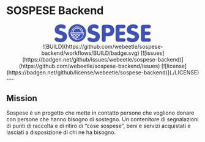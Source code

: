 # SOSPESE Backend

<div align="center">
<img src="https://raw.githubusercontent.com/webeetle/sospese-backend/master/logo.svg" alt="logo" width="50%" height="auto"><br />
![BUILD](https://github.com/webeetle/sospese-backend/workflows/BUILD/badge.svg)
[![issues](https://badgen.net/github/issues/webeetle/sospese-backend)](https://github.com/webeetle/sospese-backend/issues)
[![license](https://badgen.net/github/license/webeetle/sospese-backend)](./LICENSE)
</div>
---

## Mission

Sospese è un progetto che mette in contatto persone che vogliono donare con persone che hanno bisogno di sostegno. Un contenitore di segnalazioni di punti di raccolta e di ritiro di “cose sospese”, beni e servizi acquistati e lasciati a disposizione di chi ne ha bisogno.
